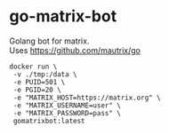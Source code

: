 # go-matrix-bot

Golang bot for matrix.    
Uses https://github.com/mautrix/go

```
docker run \
 -v ./tmp:/data \
 -e PUID=501 \
 -e PGID=20 \
 -e "MATRIX_HOST=https://matrix.org" \
 -e "MATRIX_USERNAME=user" \
 -e "MATRIX_PASSWORD=pass" \
 gomatrixbot:latest
```
